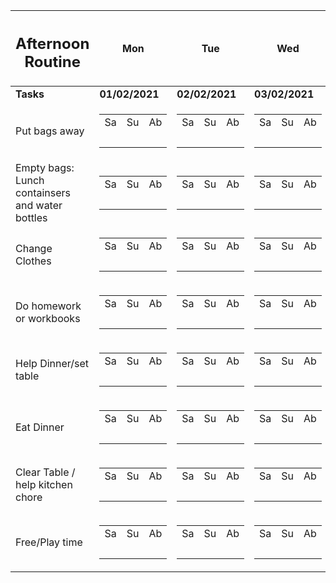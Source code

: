 <table>
    <thread>
        <tr>
            <th>
                <h2>Afternoon Routine</h2>
            </th>
            <th>Mon</th>
            <th>Tue</th>
            <th>Wed</th>
            <th>Thu</th>
            <th>Fri</th>
        </tr>
        <thread>
            <tbody>
                <tr>
                    <td><b>Tasks</b></td>
                    <td><b>01/02/2021</b></td>
                    <td><b>02/02/2021</b></td>
                    <td><b>03/02/2021</b></td>
                    <td><b>04/02/2021</b></td>
                    <td><b>05/02/2021</b></td>
                </tr>
                <tr>
                    <td>
                        Put bags away
                    </td>
                    <td>
                        <table>
                            <tr>
                                <td>Sa</td>
                                <td>Su</td>
                                <td>Ab</td>
                            </tr>
                            <tr>
                                <td>&nbsp;</td>
                                <td>&nbsp;</td>
                                <td>&nbsp;</td>
                            </tr>
                        </table>
                    </td>
                    <td>
                        <table>
                            <tr>
                                <td>Sa</td>
                                <td>Su</td>
                                <td>Ab</td>
                            </tr>
                            <tr>
                                <td>&nbsp;</td>
                                <td>&nbsp;</td>
                                <td>&nbsp;</td>
                            </tr>
                        </table>
                    </td>
                    <td>
                        <table>
                            <tr>
                                <td>Sa</td>
                                <td>Su</td>
                                <td>Ab</td>
                            </tr>
                            <tr>
                                <td>&nbsp;</td>
                                <td>&nbsp;</td>
                                <td>&nbsp;</td>
                            </tr>
                        </table>
                    </td>
                    <td>
                        <table>
                            <tr>
                                <td>Sa</td>
                                <td>Su</td>
                                <td>Ab</td>
                            </tr>
                            <tr>
                                <td>&nbsp;</td>
                                <td>&nbsp;</td>
                                <td>&nbsp;</td>
                            </tr>
                        </table>
                    </td>
                    <td>
                        <table>
                            <tr>
                                <td>Sa</td>
                                <td>Su</td>
                                <td>Ab</td>
                            </tr>
                            <tr>
                                <td>&nbsp;</td>
                                <td>&nbsp;</td>
                                <td>&nbsp;</td>
                            </tr>
                        </table>
                    </td>
                </tr>
                <tr>
                <tr>
                    <td>
                      Empty bags: Lunch containsers and water bottles
                    </td>
                    <td>
                        <table>
                            <tr>
                                <td>Sa</td>
                                <td>Su</td>
                                <td>Ab</td>
                            </tr>
                            <tr>
                                <td>&nbsp;</td>
                                <td>&nbsp;</td>
                                <td>&nbsp;</td>
                            </tr>
                        </table>
                    </td>
                    <td>
                        <table>
                            <tr>
                                <td>Sa</td>
                                <td>Su</td>
                                <td>Ab</td>
                            </tr>
                            <tr>
                                <td>&nbsp;</td>
                                <td>&nbsp;</td>
                                <td>&nbsp;</td>
                            </tr>
                        </table>
                    </td>
                    <td>
                        <table>
                            <tr>
                                <td>Sa</td>
                                <td>Su</td>
                                <td>Ab</td>
                            </tr>
                            <tr>
                                <td>&nbsp;</td>
                                <td>&nbsp;</td>
                                <td>&nbsp;</td>
                            </tr>
                        </table>
                    </td>
                    <td>
                        <table>
                            <tr>
                                <td>Sa</td>
                                <td>Su</td>
                                <td>Ab</td>
                            </tr>
                            <tr>
                                <td>&nbsp;</td>
                                <td>&nbsp;</td>
                                <td>&nbsp;</td>
                            </tr>
                        </table>
                    </td>
                    <td>
                        <table>
                            <tr>
                                <td>Sa</td>
                                <td>Su</td>
                                <td>Ab</td>
                            </tr>
                            <tr>
                                <td>&nbsp;</td>
                                <td>&nbsp;</td>
                                <td>&nbsp;</td>
                            </tr>
                        </table>
                    </td>
                </tr>
                <tr>
                <tr>
                    <td>
                      Change Clothes
                    </td>
                    <td>
                        <table>
                            <tr>
                                <td>Sa</td>
                                <td>Su</td>
                                <td>Ab</td>
                            </tr>
                            <tr>
                                <td>&nbsp;</td>
                                <td>&nbsp;</td>
                                <td>&nbsp;</td>
                            </tr>
                        </table>
                    </td>
                    <td>
                        <table>
                            <tr>
                                <td>Sa</td>
                                <td>Su</td>
                                <td>Ab</td>
                            </tr>
                            <tr>
                                <td>&nbsp;</td>
                                <td>&nbsp;</td>
                                <td>&nbsp;</td>
                            </tr>
                        </table>
                    </td>
                    <td>
                        <table>
                            <tr>
                                <td>Sa</td>
                                <td>Su</td>
                                <td>Ab</td>
                            </tr>
                            <tr>
                                <td>&nbsp;</td>
                                <td>&nbsp;</td>
                                <td>&nbsp;</td>
                            </tr>
                        </table>
                    </td>
                    <td>
                        <table>
                            <tr>
                                <td>Sa</td>
                                <td>Su</td>
                                <td>Ab</td>
                            </tr>
                            <tr>
                                <td>&nbsp;</td>
                                <td>&nbsp;</td>
                                <td>&nbsp;</td>
                            </tr>
                        </table>
                    </td>
                    <td>
                        <table>
                            <tr>
                                <td>Sa</td>
                                <td>Su</td>
                                <td>Ab</td>
                            </tr>
                            <tr>
                                <td>&nbsp;</td>
                                <td>&nbsp;</td>
                                <td>&nbsp;</td>
                            </tr>
                        </table>
                    </td>
                </tr>
                <tr>
                <tr>
                    <td>
                      Do homework or workbooks
                    </td>
                    <td>
                        <table>
                            <tr>
                                <td>Sa</td>
                                <td>Su</td>
                                <td>Ab</td>
                            </tr>
                            <tr>
                                <td>&nbsp;</td>
                                <td>&nbsp;</td>
                                <td>&nbsp;</td>
                            </tr>
                        </table>
                    </td>
                    <td>
                        <table>
                            <tr>
                                <td>Sa</td>
                                <td>Su</td>
                                <td>Ab</td>
                            </tr>
                            <tr>
                                <td>&nbsp;</td>
                                <td>&nbsp;</td>
                                <td>&nbsp;</td>
                            </tr>
                        </table>
                    </td>
                    <td>
                        <table>
                            <tr>
                                <td>Sa</td>
                                <td>Su</td>
                                <td>Ab</td>
                            </tr>
                            <tr>
                                <td>&nbsp;</td>
                                <td>&nbsp;</td>
                                <td>&nbsp;</td>
                            </tr>
                        </table>
                    </td>
                    <td>
                        <table>
                            <tr>
                                <td>Sa</td>
                                <td>Su</td>
                                <td>Ab</td>
                            </tr>
                            <tr>
                                <td>&nbsp;</td>
                                <td>&nbsp;</td>
                                <td>&nbsp;</td>
                            </tr>
                        </table>
                    </td>
                    <td>
                        <table>
                            <tr>
                                <td>Sa</td>
                                <td>Su</td>
                                <td>Ab</td>
                            </tr>
                            <tr>
                                <td>&nbsp;</td>
                                <td>&nbsp;</td>
                                <td>&nbsp;</td>
                            </tr>
                        </table>
                    </td>
                </tr>
                <tr>
                <tr>
                    <td>
                        Help Dinner/set table
                    </td>
                    <td>
                        <table>
                            <tr>
                                <td>Sa</td>
                                <td>Su</td>
                                <td>Ab</td>
                            </tr>
                            <tr>
                                <td>&nbsp;</td>
                                <td>&nbsp;</td>
                                <td>&nbsp;</td>
                            </tr>
                        </table>
                    </td>
                    <td>
                        <table>
                            <tr>
                                <td>Sa</td>
                                <td>Su</td>
                                <td>Ab</td>
                            </tr>
                            <tr>
                                <td>&nbsp;</td>
                                <td>&nbsp;</td>
                                <td>&nbsp;</td>
                            </tr>
                        </table>
                    </td>
                    <td>
                        <table>
                            <tr>
                                <td>Sa</td>
                                <td>Su</td>
                                <td>Ab</td>
                            </tr>
                            <tr>
                               <td>&nbsp;</td>
                                <td>&nbsp;</td>
                                <td>&nbsp;</td>
                            </tr>
                        </table>
                    </td>
                    <td>
                        <table>
                            <tr>
                                <td>Sa</td>
                                <td>Su</td>
                                <td>Ab</td>
                            </tr>
                            <tr>
                                <td>&nbsp;</td>
                                <td>&nbsp;</td>
                                <td>&nbsp;</td>
                            </tr>
                        </table>
                    </td>
                    <td>
                        <table>
                            <tr>
                                <td>Sa</td>
                                <td>Su</td>
                                <td>Ab</td>
                            </tr>
                            <tr>
                                <td>&nbsp;</td>
                                <td>&nbsp;</td>
                                <td>&nbsp;</td>
                            </tr>
                        </table>
                    </td>
                </tr>
                <tr>
                    <td>
                        Eat Dinner
                    </td>
                    <td>
                        <table>
                            <tr>
                                <td>Sa</td>
                                <td>Su</td>
                                <td>Ab</td>
                            </tr>
                            <tr>
                                <td>&nbsp;</td>
                                <td>&nbsp;</td>
                                <td>&nbsp;</td>
                            </tr>
                        </table>
                    </td>
                    <td>
                        <table>
                            <tr>
                                <td>Sa</td>
                                <td>Su</td>
                                <td>Ab</td>
                            </tr>
                            <tr>
                                <td>&nbsp;</td>
                                <td>&nbsp;</td>
                                <td>&nbsp;</td>
                            </tr>
                        </table>
                    </td>
                    <td>
                        <table>
                            <tr>
                                <td>Sa</td>
                                <td>Su</td>
                                <td>Ab</td>
                            </tr>
                            <tr>
                               <td>&nbsp;</td>
                                <td>&nbsp;</td>
                                <td>&nbsp;</td>
                            </tr>
                        </table>
                    </td>
                    <td>
                        <table>
                            <tr>
                                <td>Sa</td>
                                <td>Su</td>
                                <td>Ab</td>
                            </tr>
                            <tr>
                                <td>&nbsp;</td>
                                <td>&nbsp;</td>
                                <td>&nbsp;</td>
                            </tr>
                        </table>
                    </td>
                    <td>
                        <table>
                            <tr>
                                <td>Sa</td>
                                <td>Su</td>
                                <td>Ab</td>
                            </tr>
                            <tr>
                                <td>&nbsp;</td>
                                <td>&nbsp;</td>
                                <td>&nbsp;</td>
                            </tr>
                        </table>
                    </td>
                </tr>
                <tr>
                    <td>
                        Clear Table / help kitchen chore
                    </td>
                    <td>
                        <table>
                            <tr>
                                <td>Sa</td>
                                <td>Su</td>
                                <td>Ab</td>
                            </tr>
                            <tr>
                                <td>&nbsp;</td>
                                <td>&nbsp;</td>
                                <td>&nbsp;</td>
                            </tr>
                        </table>
                    </td>
                    <td>
                        <table>
                            <tr>
                                <td>Sa</td>
                                <td>Su</td>
                                <td>Ab</td>
                            </tr>
                            <tr>
                                <td>&nbsp;</td>
                                <td>&nbsp;</td>
                                <td>&nbsp;</td>
                            </tr>
                        </table>
                    </td>
                    <td>
                        <table>
                            <tr>
                                <td>Sa</td>
                                <td>Su</td>
                                <td>Ab</td>
                            </tr>
                            <tr>
                               <td>&nbsp;</td>
                                <td>&nbsp;</td>
                                <td>&nbsp;</td>
                            </tr>
                        </table>
                    </td>
                    <td>
                        <table>
                            <tr>
                                <td>Sa</td>
                                <td>Su</td>
                                <td>Ab</td>
                            </tr>
                            <tr>
                                <td>&nbsp;</td>
                                <td>&nbsp;</td>
                                <td>&nbsp;</td>
                            </tr>
                        </table>
                    </td>
                    <td>
                        <table>
                            <tr>
                                <td>Sa</td>
                                <td>Su</td>
                                <td>Ab</td>
                            </tr>
                            <tr>
                                <td>&nbsp;</td>
                                <td>&nbsp;</td>
                                <td>&nbsp;</td>
                            </tr>
                        </table>
                    </td>
                </tr>
                <tr>
                    <td>
                        Free/Play time
                    </td>
                    <td>
                        <table>
                            <tr>
                                <td>Sa</td>
                                <td>Su</td>
                                <td>Ab</td>
                            </tr>
                            <tr>
                                <td>&nbsp;</td>
                                <td>&nbsp;</td>
                                <td>&nbsp;</td>
                            </tr>
                        </table>
                    </td>
                    <td>
                        <table>
                            <tr>
                                <td>Sa</td>
                                <td>Su</td>
                                <td>Ab</td>
                            </tr>
                            <tr>
                                <td>&nbsp;</td>
                                <td>&nbsp;</td>
                                <td>&nbsp;</td>
                            </tr>
                        </table>
                    </td>
                    <td>
                        <table>
                            <tr>
                                <td>Sa</td>
                                <td>Su</td>
                                <td>Ab</td>
                            </tr>
                            <tr>
                               <td>&nbsp;</td>
                                <td>&nbsp;</td>
                                <td>&nbsp;</td>
                            </tr>
                        </table>
                    </td>
                    <td>
                        <table>
                            <tr>
                                <td>Sa</td>
                                <td>Su</td>
                                <td>Ab</td>
                            </tr>
                            <tr>
                                <td>&nbsp;</td>
                                <td>&nbsp;</td>
                                <td>&nbsp;</td>
                            </tr>
                        </table>
                    </td>
                    <td>
                        <table>
                            <tr>
                                <td>Sa</td>
                                <td>Su</td>
                                <td>Ab</td>
                            </tr>
                            <tr>
                                <td>&nbsp;</td>
                                <td>&nbsp;</td>
                                <td>&nbsp;</td>
                            </tr>
                        </table>
                    </td>
                </tr>
            </tbody>
 </table>